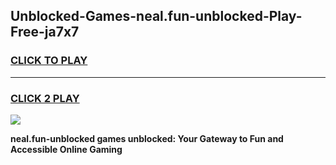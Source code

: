 
## Unblocked-Games-neal.fun-unblocked-Play-Free-ja7x7
<h3>
<a href="https://premium76.site?title=neal.fun-unblocked&ref=10A">CLICK TO PLAY</a></h3>
<hr>

<h3>
<a href="https://premium76.site?title=neal.fun-unblocked&ref=10A">CLICK 2 PLAY</a>
  
</h3>

<a href="https://premium76.site?title=neal.fun-unblocked&ref=10A"><img src="https://clearcache.store/games.png"></a>


**neal.fun-unblocked games unblocked: Your Gateway to Fun and Accessible Online Gaming**
